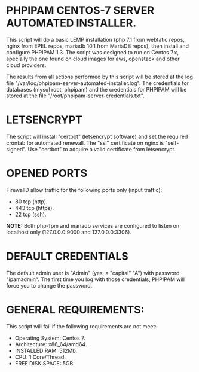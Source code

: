 # PHPIPAM CENTOS-7 SERVER AUTOMATED INSTALLER.

This script will do a basic LEMP installation (php 7.1 from webtatic repos, nginx from EPEL repos, mariadb 10.1 from MariaDB repos), then install and configure PHPIPAM 1.3. The script was designed to run on Centos 7.x, specially the one found on cloud images for aws, openstack and other cloud providers.

The results from all actions performed by this script will be stored at the log file "/var/log/phpipam-server-automated-installer.log". The credentials for databases (mysql root, phpipam) and the credentials for PHPIPAM will be stored at the file "/root/phpipam-server-credentials.txt".


# LETSENCRYPT

The script will install "certbot" (letsencrypt software) and set the required crontab for automated renewall. The "ssl" certificate on nginx is "self-signed". Use "certbot" to adquire a valid certificate from letsencrypt.


# OPENED PORTS

FirewallD allow traffic for the following ports only (input traffic):

- 80 tcp (http).
- 443 tcp (https).
- 22 tcp (ssh).

**NOTE:** Both php-fpm and mariadb services are configured to listen on localhost only (127.0.0.0:9000 and 127.0.0.0:3306).


# DEFAULT CREDENTIALS

The default admin user is "Admin" (yes, a "capital" "A") with password "ipamadmin". The first time you log with those credentials, PHPIPAM will force you to change the password.


# GENERAL REQUIREMENTS:

This script will fail if the following requirements are not meet:

- Operating System: Centos 7.
- Architecture: x86_64/amd64.
- INSTALLED RAM: 512Mb.
- CPU: 1 Core/Thread.
- FREE DISK SPACE: 5GB.
